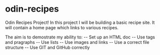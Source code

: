 # odin-recipes
Odin Recipes Project!
In this project I will be building a basic recipe site. 
It will contain a home page which links to various recipes.

The aim is to demostrate my ability to:
-- Set up an HTML doc
-- Use tags and pragraphs
-- Use lists 
-- Use images and links
-- Use a correct file structure
-- Use GIT and GitHub correctly